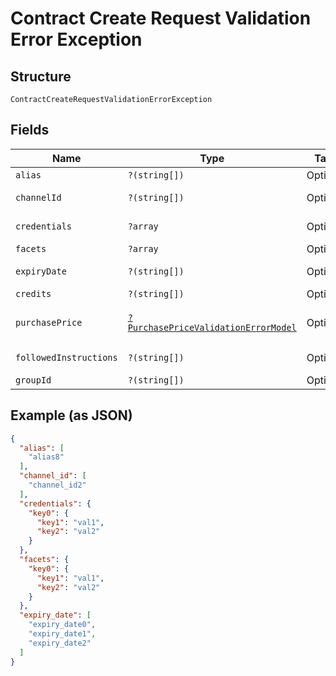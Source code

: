
# Contract Create Request Validation Error Exception

## Structure

`ContractCreateRequestValidationErrorException`

## Fields

| Name | Type | Tags | Description | Getter | Setter |
|  --- | --- | --- | --- | --- | --- |
| `alias` | `?(string[])` | Optional | - | getAlias(): ?array | setAlias(?array alias): void |
| `channelId` | `?(string[])` | Optional | - | getChannelId(): ?array | setChannelId(?array channelId): void |
| `credentials` | `?array` | Optional | - | getCredentials(): ?array | setCredentials(?array credentials): void |
| `facets` | `?array` | Optional | - | getFacets(): ?array | setFacets(?array facets): void |
| `expiryDate` | `?(string[])` | Optional | - | getExpiryDate(): ?array | setExpiryDate(?array expiryDate): void |
| `credits` | `?(string[])` | Optional | - | getCredits(): ?array | setCredits(?array credits): void |
| `purchasePrice` | [`?PurchasePriceValidationErrorModel`](../../doc/models/purchase-price-validation-error-model.md) | Optional | - | getPurchasePrice(): ?PurchasePriceValidationErrorModel | setPurchasePrice(?PurchasePriceValidationErrorModel purchasePrice): void |
| `followedInstructions` | `?(string[])` | Optional | - | getFollowedInstructions(): ?array | setFollowedInstructions(?array followedInstructions): void |
| `groupId` | `?(string[])` | Optional | - | getGroupId(): ?array | setGroupId(?array groupId): void |

## Example (as JSON)

```json
{
  "alias": [
    "alias8"
  ],
  "channel_id": [
    "channel_id2"
  ],
  "credentials": {
    "key0": {
      "key1": "val1",
      "key2": "val2"
    }
  },
  "facets": {
    "key0": {
      "key1": "val1",
      "key2": "val2"
    }
  },
  "expiry_date": [
    "expiry_date0",
    "expiry_date1",
    "expiry_date2"
  ]
}
```

